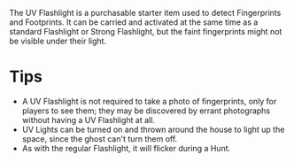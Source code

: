 The UV Flashlight is a purchasable starter item used to detect Fingerprints and Footprints. It can be carried and activated at the same time as a standard Flashlight or Strong Flashlight, but the faint fingerprints might not be visible under their light.

# Tips
- A UV Flashlight is not required to take a photo of fingerprints, only for players to see them; they may be discovered by errant photographs without having a UV Flashlight at all.
- UV Lights can be turned on and thrown around the house to light up the space, since the ghost can't turn them off.
- As with the regular Flashlight, it will flicker during a Hunt.
